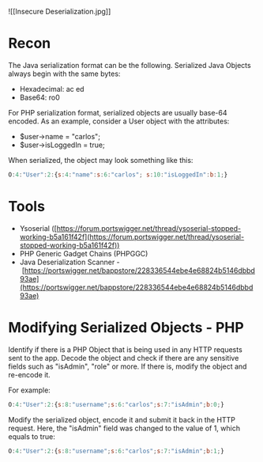 ![[Insecure Deserialization.jpg]]
# Recon

The Java serialization format can be the following. Serialized Java Objects always begin with the same bytes:

- Hexadecimal: ac ed
- Base64: ro0

For PHP serialization format, serialized objects are usually base-64 encoded. As an example, consider a User object with the attributes:

- $user->name = "carlos";
- $user->isLoggedIn = true;

When serialized, the object may look something like this:

```javascript
O:4:"User":2:{s:4:"name":s:6:"carlos"; s:10:"isLoggedIn":b:1;}
```
# Tools

- Ysoserial ([https://forum.portswigger.net/thread/ysoserial-stopped-working-b5a161f42f](https://forum.portswigger.net/thread/ysoserial-stopped-working-b5a161f42f))
- PHP Generic Gadget Chains (PHPGGC)
- Java Deserialization Scanner - [https://portswigger.net/bappstore/228336544ebe4e68824b5146dbbd93ae](https://portswigger.net/bappstore/228336544ebe4e68824b5146dbbd93ae)

# Modifying Serialized Objects - PHP

Identify if there is a PHP Object that is being used in any HTTP requests sent to the app. Decode the object and check if there are any sensitive fields such as "isAdmin", "role" or more. If there is, modify the object and re-encode it.

For example:

```javascript
O:4:"User":2:{s:8:"username";s:6:"carlos";s:7:"isAdmin";b:0;}
```

Modify the serialized object, encode it and submit it back in the HTTP request. Here, the "isAdmin" field was changed to the value of 1, which equals to true:

```javascript
O:4:"User":2:{s:8:"username";s:6:"carlos";s:7:"isAdmin";b:1;}
```